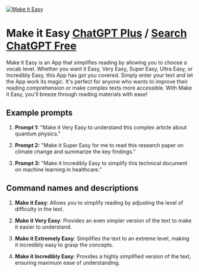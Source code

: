 
[![Make it Easy](https://files.oaiusercontent.com/file-NxXoDjdUDWSHt62V0cgRwl74?se=2123-10-18T03%3A40%3A28Z&sp=r&sv=2021-08-06&sr=b&rscc=max-age%3D31536000%2C%20immutable&rscd=attachment%3B%20filename%3D0b3c5241-00c3-48de-8bb1-499b90ff872c.png&sig=a28zSuvvqJzX/rCJ3ImKFIh5TZWRjS7PudcWhP1cilk%3D)](https://chat.openai.com/g/g-N3vQWQhE0-make-it-easy)

# Make it Easy [ChatGPT Plus](https://chat.openai.com/g/g-N3vQWQhE0-make-it-easy) / [Search ChatGPT Free](https://gptcall.net/index.html#/?search=Make%20it%20Easy)

Make it Easy is an App that simplifies reading by allowing you to choose a vocab level. Whether you want it Easy, Very Easy, Super Easy, Ultra Easy, or Incredibly Easy, this App has got you covered. Simply enter your text and let the App work its magic. It's perfect for anyone who wants to improve their reading comprehension or make complex texts more accessible. With Make it Easy, you'll breeze through reading materials with ease!

## Example prompts

1. **Prompt 1:** "Make it Very Easy to understand this complex article about quantum physics."

2. **Prompt 2:** "Make it Super Easy for me to read this research paper on climate change and summarize the key findings."

3. **Prompt 3:** "Make it Incredibly Easy to simplify this technical document on machine learning in healthcare."

## Command names and descriptions

1. **Make it Easy**: Allows you to simplify reading by adjusting the level of difficulty in the text.

2. **Make it Very Easy**: Provides an even simpler version of the text to make it easier to understand.

3. **Make it Extremely Easy**: Simplifies the text to an extreme level, making it incredibly easy to grasp the concepts.

4. **Make it Incredibly Easy**: Provides a highly simplified version of the text, ensuring maximum ease of understanding.


